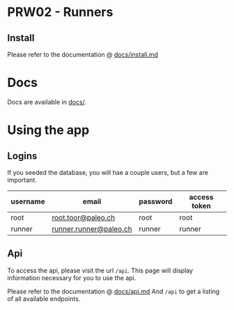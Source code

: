 # PRW02 - Runners

## Install

Please refer to the documentation @ [docs/install.md](doc/install.md)

# Docs

Docs are available in [docs/](docs/).

# Using the app

## Logins

If you seeded the database, you will hae a couple users, but a few are important.


| username | email          | password | access token |
|----------|----------------|----------|--------------|
| root     | root.toor@paleo.ch | root     | root         |
| runner     | runner.runner@paleo.ch | runner     | runner         |


## Api


To access the api, please visit the url `/api`. This page will display information necessary for you to use the api.

Please refer to the documentation @ [docs/api.md](docs/api.md)
And `/api` to get a listing of all available endpoints.
